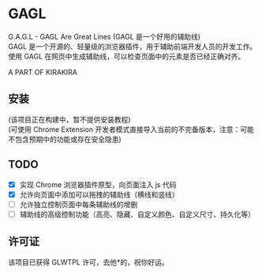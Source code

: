 # GAGL
G.A.G.L - GAGL Are Great Lines (GAGL 是一个好用的辅助线)  
GAGL 是一个开源的、轻量级的浏览器插件，用于辅助前端开发人员的开发工作。  
使用 GAGL 在网页中生成辅助线，可以检查页面中的元素是否已经正确对齐。  
  
A PART OF KIRAKIRA  

## 安装
(该项目正在构建中，暂不提供安装教程)  
(可使用 Chrome Extension 开发者模式直接导入当前的不完备版本，注意：可能不包含预期中的功能或存在安全隐患)  

## TODO
- [x] 实现 Chrome 浏览器插件原型，向页面注入 js 代码
- [x] 允许向页面中添加可以拖拽的辅助线（横线和竖线）
- [ ] 允许独立控制页面中每条辅助线的增删
- [ ] 辅助线的高级控制功能（高亮、隐藏、自定义颜色、自定义尺寸、持久化等）

## 许可证
该项目已获得 GLWTPL 许可，去他*的，祝你好运。
